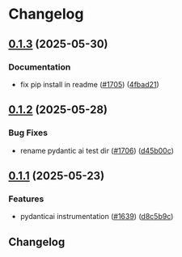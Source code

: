 # Changelog

## [0.1.3](https://github.com/Arize-ai/openinference/compare/python-openinference-instrumentation-pydantic-ai-v0.1.2...python-openinference-instrumentation-pydantic-ai-v0.1.3) (2025-05-30)


### Documentation

* fix pip install in readme ([#1705](https://github.com/Arize-ai/openinference/issues/1705)) ([4fbad21](https://github.com/Arize-ai/openinference/commit/4fbad21f700325af4cd5d314881ec004a859bdf8))

## [0.1.2](https://github.com/Arize-ai/openinference/compare/python-openinference-instrumentation-pydantic-ai-v0.1.1...python-openinference-instrumentation-pydantic-ai-v0.1.2) (2025-05-28)


### Bug Fixes

* rename pydantic ai test dir ([#1706](https://github.com/Arize-ai/openinference/issues/1706)) ([d45b00c](https://github.com/Arize-ai/openinference/commit/d45b00cce1d5960e090dac3801a914523fb0355c))

## [0.1.1](https://github.com/Arize-ai/openinference/compare/python-openinference-instrumentation-pydantic-ai-v0.1.0...python-openinference-instrumentation-pydantic-ai-v0.1.1) (2025-05-23)


### Features

* pydanticai instrumentation ([#1639](https://github.com/Arize-ai/openinference/issues/1639)) ([d8c5b9c](https://github.com/Arize-ai/openinference/commit/d8c5b9cdf793dcce247b2ea852c28eba3a1989bc))

## Changelog
